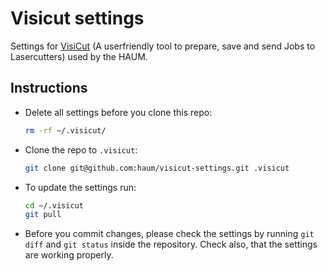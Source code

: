 Visicut settings
================

Settings for [VisiCut](https://github.com/t-oster/VisiCut) (A userfriendly tool to prepare, save and send Jobs to Lasercutters) used by the HAUM.

Instructions
------------

 * Delete all settings before you clone this repo:
    
    ```bash
    rm -rf ~/.visicut/
    ```

 * Clone the repo to `.visicut`:
    
    ```bash
    git clone git@github.com:haum/visicut-settings.git .visicut
    ```


 * To update the settings run:

    ```bash
    cd ~/.visicut
    git pull
    ```

 * Before you commit changes, please check the settings by running
    `git diff`
   and
    `git status`
  inside the repository. Check also, that the settings are working properly.
